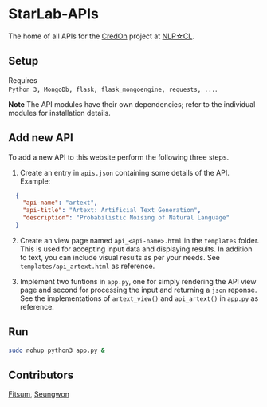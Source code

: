 # StarLab-APIs

The home of all APIs for the [CredOn](http://credon.kaist.ac.kr/apis) project at [NLP☆CL](http://nlp.kaist.ac.kr).


## Setup

Requires  
`Python 3, MongoDb, flask, flask_mongoengine, requests, ...`.

**Note**  The API modules have their own dependencies; refer to the individual modules for installation details.


## Add new API

To add a new API to this website perform the following three steps.

1. Create an entry in `apis.json` containing some details of the API. Example:

```json
  {
    "api-name": "artext",
    "api-title": "Artext: Artificial Text Generation",
    "description": "Probabilistic Noising of Natural Language"
  }
```

2. Create an view page named `api_<api-name>.html` in the `templates` folder. This is used for accepting input data and displaying results. In addition to text, you can include visual results as per your needs. See `templates/api_artext.html` as reference.


3. Implement two funtions in `app.py`, one for simply rendering the API view page and second for processing the input and returning a `json` reponse. See the implementations of `artext_view()` and `api_artext()` in `app.py` as reference.


## Run

```bash
sudo nohup python3 app.py &
```


## Contributors

[Fitsum](http://nlp.kaist.ac.kr/~fgaim), [Seungwon](http://nlp.kaist.ac.kr/~swyoon)
